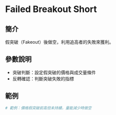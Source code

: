 # Failed Breakout Short

## 簡介
假突破（Fakeout）後做空，利用追高者的失敗來獲利。

## 參數說明
- 突破判斷：設定假突破的價格與成交量條件
- 反轉確認：判斷突破失敗的指標

## 範例
```python
# 範例：價格假突破前高但未持續，量能減少時做空